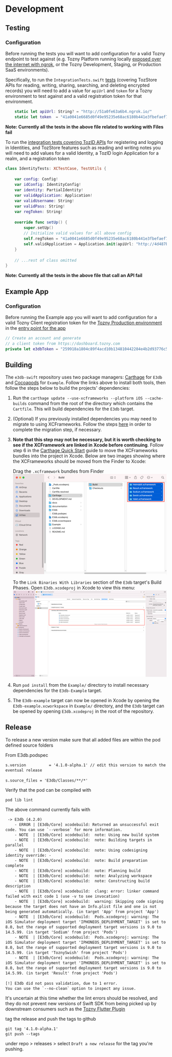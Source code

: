 
# Development

## Testing

### Configuration

Before running the tests you will want to add configuration for a valid Tozny endpoint to test against (e.g. Tozny Platform running locally [exposed over the internet with ngrok](https://ngrok.com), or the Tozny Development, Staging, or Production SaaS environments).

Specifically, to run the `IntegrationTests.swift` [tests](./Example/IntegrationTests.swfit) (covering TozStore APIs for reading, writing, sharing, searching, and deleting encrypted records) you will need to add a value for `apiUrl` and `token` for a Tozny environment to test against and a valid registration token for that environment.

```swift
    static let apiUrl: String? = "http://51a0fe63a6b4.ngrok.io/"
    static let token  = "41a0041e6685d0f49e95235e68ac6180b441e3fbefaef7357ebc29b050976d12"
```

**Note: Currently all the tests in the above file related to working with Files fail**

To run the [integration tests covering TozID APIs](./Example/IdentityTests.swfit) for registering and logging in Identities, and TozStore features such as reading and writing notes you will need to add values for a valid Identity, a TozID login Application for a realm, and a registration token

```swift
class IdentityTests: XCTestCase, TestUtils {

    var config: Config!
    var idConfig: IdentityConfig!
    var identity: PartialIdentity!
    var validApplication: Application!
    var validUsername: String!
    var validPass: String!
    var regToken: String!

  	override func setUp() {
        super.setUp()
        // Initialize valid values for all above config
        self.regToken = "41a0041e6685d0f49e95235e68ac6180b441e3fbefaef7357ebc29b050976d12"
        self.validApplication = Application.init(apiUrl: "http://4d487b296be0.ngrok.io", appName: "account", realmName: "local", brokerTargetUrl: "http://id.tozny.com/local/recover")
    }

	// ...rest of class omitted
}
```

**Note: Currently all the tests in the above file that call an API fail**


## Example App

### Configuration

Before running the Example app you will want to add configuration for a valid Tozny Client registration token for the [Tozny Production environment](https://dashboard.tozny.com) in the [entry point for the app](./Example/E3db-Example/ViewController.swift)

```swift
// Create an account and generate
// a client token from https://dashboard.tozny.com
private let e3dbToken = "259918a1804c89f4acd10b134810442284e4b2d93776c5a7a1c8934e14113a81"
```

## Building

The `e3db-swift` repository uses two package managers: [Carthage](https://formulae.brew.sh/formula/carthage#default) for `E3db` and [Cocoapods](https://cocoapods.org/) for `Example`. Follow the links above to install both tools, then follow the steps below to build the projects' dependencies:

1. Run the `carthage update --use-xcframeworks --platform iOS --cache-builds` command from the root of the directory which contains the `Cartfile`. This will build dependencies for the `E3db` target.  

2. (Optional) If you previously installed dependencies you may need to migrate to using XCFrameworks. Follow the steps [here](https://github.com/Carthage/Carthage#migrating-a-project-from-framework-bundles-to-xcframeworks) in order to complete the migration step, if necessary.

3. **Note that this step may not be necessary, but it is worth checking to see if the XCFramework are linked in Xcode before continuing**. Follow step 6 in the [Carthage Quick Start](https://github.com/Carthage/Carthage#quick-start) guide to move the XCFrameworks bundles into the project in Xcode. Below are two images showing where the XCFrameworks should be moved from the Finder to Xcode: 

    Drag the `.xcframework` bundles from Finder
    ![Finder menu showing XCFramework Bundles](./documentation/images/xcframeworks-finder-loc.png)    

    To the `Link Binaries With Libraries` section of the `E3db` target's Build Phases. Open `E3db.xcodeproj` in Xcode to view this menu:
    ![Xcode Build Phases Menu](./documentation/images/xcframeworks-xcode-loc.png)


4. Run `pod install` from the `Example/` directory to install necessary dependencies for the `E3db-Example` target. 

5. The `E3db-example` target can now be opened in Xcode by opening the `E3db-example.xcworkspace` in `Example/` directory, and the `E3db` target can be opened by opening `E3db.xcodeproj` in the root of the repository. 

## Release 

To release a new version make sure that all added files are within the pod defined source folders

From E3db.podspec
```
s.version          = '4.1.0-alpha.1' // edit this version to match the eventual release

s.source_files = 'E3db/Classes/**/*'
```

Verify that the pod can be compiled with
```
pod lib lint
```

The above command currently fails with

```
 -> E3db (4.2.0)
    - ERROR | [E3db/Core] xcodebuild: Returned an unsuccessful exit code. You can use `--verbose` for more information.
    - NOTE  | [E3db/Core] xcodebuild:  note: Using new build system
    - NOTE  | [E3db/Core] xcodebuild:  note: Building targets in parallel
    - NOTE  | [E3db/Core] xcodebuild:  note: Using codesigning identity override: -
    - NOTE  | [E3db/Core] xcodebuild:  note: Build preparation complete
    - NOTE  | [E3db/Core] xcodebuild:  note: Planning build
    - NOTE  | [E3db/Core] xcodebuild:  note: Analyzing workspace
    - NOTE  | [E3db/Core] xcodebuild:  note: Constructing build description
    - NOTE  | [E3db/Core] xcodebuild:  clang: error: linker command failed with exit code 1 (use -v to see invocation)
    - NOTE  | [E3db/Core] xcodebuild:  warning: Skipping code signing because the target does not have an Info.plist file and one is not being generated automatically. (in target 'App' from project 'App')
    - NOTE  | [E3db/Core] xcodebuild:  Pods.xcodeproj: warning: The iOS Simulator deployment target 'IPHONEOS_DEPLOYMENT_TARGET' is set to 8.0, but the range of supported deployment target versions is 9.0 to 14.5.99. (in target 'Sodium' from project 'Pods')
    - NOTE  | [E3db/Core] xcodebuild:  Pods.xcodeproj: warning: The iOS Simulator deployment target 'IPHONEOS_DEPLOYMENT_TARGET' is set to 8.0, but the range of supported deployment target versions is 9.0 to 14.5.99. (in target 'ToznySwish' from project 'Pods')
    - NOTE  | [E3db/Core] xcodebuild:  Pods.xcodeproj: warning: The iOS Simulator deployment target 'IPHONEOS_DEPLOYMENT_TARGET' is set to 8.0, but the range of supported deployment target versions is 9.0 to 14.5.99. (in target 'Result' from project 'Pods')

[!] E3db did not pass validation, due to 1 error.
You can use the `--no-clean` option to inspect any issue.
```

It's uncertain at this time whether the lint errors should be resolved, and they do not prevent new versions of Swift SDK from being picked up by downstream consumers such as the [Tozny Flutter Plugin](https://github.com/tozny/flutter_plugin)

tag the release and push the tags to github
```
git tag '4.1.0-alpha.1'
git push --tags
```

under repo > releases > select `Draft a new release` for the tag you're pushing.
